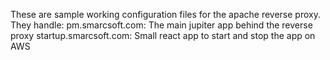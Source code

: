 These are sample working configuration files for the apache reverse proxy.
They handle:
pm.smarcsoft.com: The main jupiter app behind the reverse proxy
startup.smarcsoft.com: Small react app to start and stop the app on AWS